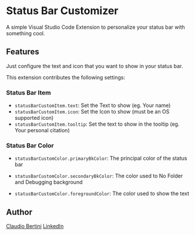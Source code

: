 # Status Bar Customizer

A simple Visual Studio Code Extension to personalize your status bar with something cool.

## Features

Just configure the text and icon that you want to show in your status bar.

This extension contributes the following settings:

### Status Bar Item

* `statusBarCustomItem.text`: Set the Text to show (eg. Your name)
* `statusBarCustomItem.icon`: Set the Icon to show (must be an OS supported icon)
* `statusBarCustomItem.tooltip`: Set the text to show in the tooltip (eg. Your personal citation)

### Status Bar Color

* `statusBarCustomColor.primaryBkColor`: The principal color of the status bar

* `statusBarCustomColor.secondaryBkColor`: The color used to No Folder and Debugging background

* `statusBarCustomColor.foregroundColor`: The color used to show the text

## Author

[Claudio Bertini](https://github.com/devBertini)
[LinkedIn](https://www.linkedin.com/in/claudio-bertini/)